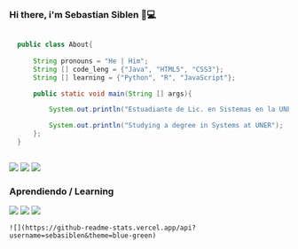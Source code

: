 ### Hi there, i'm Sebastian Siblen 👋💻

``` java
  
  public class About{
    
      String pronouns = "He | Him";
      String [] code_leng = {"Java", "HTML5", "CSS3"};
      String [] learning = {"Python", "R", "JavaScript"};

      public static void main(String [] args){

          System.out.println("Estuadiante de Lic. en Sistemas en la UNER");

          System.out.println("Studying a degree in Systems at UNER");
      };
  }
  
```
![](https://img.shields.io/badge/Java-ED8B00?style=for-the-badge&logo=java&logoColor=white)
![](https://img.shields.io/badge/HTML5-E34F26?style=for-the-badge&logo=html5&logoColor=white)
![](https://img.shields.io/badge/CSS3-1572B6?style=for-the-badge&logo=css3&logoColor=white)

### Aprendiendo / Learning
![](https://img.shields.io/badge/JavaScript-F7DF1E?style=for-the-badge&logo=javascript&logoColor=black)
![](https://img.shields.io/badge/Python-3776AB?style=for-the-badge&logo=python&logoColor=white)
![](https://img.shields.io/badge/R-276DC3?style=for-the-badge&logo=r&logoColor=white)

```
![](https://github-readme-stats.vercel.app/api?username=sebasiblen&theme=blue-green)

```
